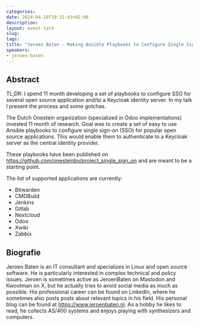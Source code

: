 ```yaml
---
categories:
date: 2024-04-10T19:31:43+02:00
description:
layout: event-talk
slug:
tags:
title: "Jeroen Baten - Making Ansible Playbooks to Configure Single Sign-on for Popular Open Source Applications"
speakers:
- jeroen-baten
---
```


## Abstract

TL;DR: I spend 11 month developing a set of playbooks to configure SSO for several open source application and/to a Keycloak identity server. In my talk I present the process and some gotchas.

The Dutch Onestein organization (specialized in Odoo implementations) invested 11 month of research. Goal was to create a set of easy to use Ansible playbooks to configure single sign-on (SSO) for popular open source applications. This would enable them to authenticate to a Keycloak server as the central identity provider.

These playbooks have been published on https://github.com/onesteinbv/project_single_sign_on and are meant to be a starting point.

The list of supported applications are currently:

- Bitwarden
- CMDBuild
- Jenkins
- Gitlab
- Nextcloud
- Odoo
- Xwiki
- Zabbix

## Biografie

Jeroen Baten is an IT consultant and specializes in Linux and open source software. He is particularly interested in complex technical and policy issues. Jeroen is sometimes active as JeroenBaten on Mastodon and Kwootman on X, but he actually tries to avoid social media as much as possible. His professional career can be found on LinkedIn, where he sometimes also posts posts about relevant topics in his field. His personal blog can be found at https://www.jeroenbaten.nl. As a hobby he likes to read, he collects AS/400 systems and enjoys playing with synthesizers and computers.
